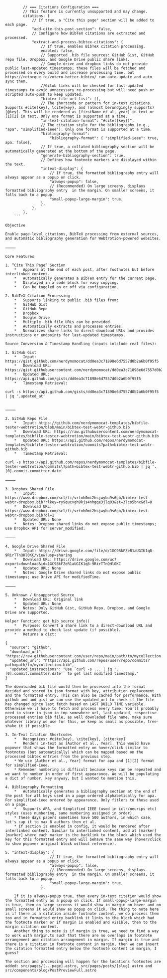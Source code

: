 ```json5
		// === Citations Configuration ===
		// This feature is currently unsupported and may change.
		citations: {
			// If true, a "Cite this page" section will be added to each page.
			"add-cite-this-post-section": false,
			// Configure how BibTeX citations are extracted and processed.
			"extract-and-process-bibtex-citations": {
				// If true, enables BibTeX citation processing.
				enabled: false,
				// Supported .bib file sources: GitHub Gist, GitHub repo file, Dropbox, and Google Drive public share links.
				// Google drive and dropbox links do not provide public last-updated timestamps; these files will be fetched and processed on every build and increase processing time, but https://retorque.re/zotero-better-bibtex/ can auto-update and auto sync them.
				//Gitub links will be checked for last-updated timestamps to avoid unnecessary re-processing but will need push or scripted auto-push to keep updated.
				"bibtex-file-url-list": [],
				// The shortcode or pattern for in-text citations. Supports #cite(key), \cite{key}, and (almost berundgingly supports) [@key]. This will be rendered as [firstName et al, year] in text or [1][2] in text. Only one format is supported at a time.
				"in-text-citation-format": "#cite({key})",
				// The citation style for the bibliography (e.g., "apa", "simplified-ieee"). Only one format is supported at a time.
				"bibliography-format":
					"bibliography-format": { "simplified-ieee": true, apa: false},
				// If true, a collated bibliography section will be automatically generated at the bottom of the page.
				"generate-bibliography-section": true,
				// Defines how footnote markers are displayed within the text.
				"intext-display": {
					// If true, the formatted bibliography entry will always appear as a popup on click.
					"always-popup": false,
					// (Recommended) On large screens, displays formatted bibliography entry  in the margin. On smaller screens, it falls back to a popup.
					"small-popup-large-margin": true,
				},
			},
		},
	```

Objective

Enable page-level citations, BibTeX processing from external sources, and automatic bibliography generation for Webtrotion-powered websites.

⸻

Core Features

1. “Cite This Page” Section
	*	Appears at the end of each post, after footnotes but before interlinked content.
	*	Automatically generates a BibTeX entry for the current page.
	*	Displayed in a code block for easy copying.
	*	Can be toggled on or off via configuration.

2. BibTeX Citation Processing
	*	Supports linking to public .bib files from:
	*	GitHub Gist
	*	GitHub Repo
	*	Dropbox
	*	Google Drive
	*	Multiple .bib file URLs can be provided.
	*	Automatically extracts and processes entries.
	*	Normalizes share links to direct-download URLs and provides instructions or endpoints for last-updated timestamps.

Source Conversion & Timestamp Handling (inputs inlclude real files):

1. GitHub Gist
	*	Input: https://gist.github.com/nerdymomocat/dd0ea3c71898e6d7557d0b2a6b0f95f5
	*	Download URL: https://gist.githubusercontent.com/nerdymomocat/dd0ea3c71898e6d7557d0b2a6b0f95f5/raw
	*	Updated URL: https://api.github.com/gists/dd0ea3c71898e6d7557d0b2a6b0f95f5
	*	Timestamp Retrieval:

curl -s https://api.github.com/gists/dd0ea3c71898e6d7557d0b2a6b0f95f5 | jq '.updated_at'


⸻

2. GitHub Repo File
	*	Input: https://github.com/nerdymomocat-templates/bibfile-tester-webtrotion/blob/main/bibtex-test-webtr-github.bib
	*	Download URL: https://raw.githubusercontent.com/nerdymomocat-templates/bibfile-tester-webtrotion/main/bibtex-test-webtr-github.bib
	*	Updated URL: https://api.github.com/repos/nerdymomocat-templates/bibfile-tester-webtrotion/commits?path=bibtex-test-webtr-github.bib
	*	Timestamp Retrieval:

curl -s https://api.github.com/repos/nerdymomocat-templates/bibfile-tester-webtrotion/commits\?path=bibtex-test-webtr-github.bib | jq '.[0].commit.committer.date'

⸻

3. Dropbox Shared File
	*	Input: https://www.dropbox.com/scl/fi/vrtoh0mi2hsjwybu9s6gb/bibtex-test-webtr-dropbox.bib?rlkey=ry9qucvgh9kjs4nhgqe3jlq03&st=3lco5bnx&dl=0
	*	Download URL: https://www.dropbox.com/scl/fi/vrtoh0mi2hsjwybu9s6gb/bibtex-test-webtr-dropbox.bib?dl=1
	*	Updated URL: None
	*	Notes: Dropbox shared links do not expose public timestamps; use Dropbox API for server_modified.

⸻

4. Google Drive Shared File
	*	Input: https://drive.google.com/file/d/1GC98kFZeR1aUGIK1q8-9RirTTnQHl0KC/view?usp=sharing
	*	Download URL: https://drive.google.com/uc?export=download&id=1GC98kFZeR1aUGIK1q8-9RirTTnQHl0KC
	*	Updated URL: None
	*	Notes: Google Drive shared links do not expose public timestamps; use Drive API for modifiedTime.

⸻

5. Unknown / Unsupported Source
	*	Download URL: Original link
	*	Updated URL: None
	*	Notes: Only GitHub Gist, GitHub Repo, Dropbox, and Google Drive are supported.

Helper Function: get_bib_source_info()
	*	Purpose: Convert a share link to a direct-download URL and provide a method to check last update (if possible).
	*	Returns a dict:

{
  "source": "github",
  "download_url": "https://raw.githubusercontent.com/user/repo/main/path/to/mycollection.bib",
  "updated_url": "https://api.github.com/repos/user/repo/commits?path=path/to/mycollection.bib",
  "updated_instructions": "Use `curl -s ... | jq '.[0].commit.committer.date'` to get last modified timestamp."
}

The downloaded bib file would then be processed into the format decided and stored in json format with key, attribution replacement and the formatted entry. This can also be cached for performance. With github and and gist we can use the updated_url to check if the file has changed since last fetch based on LAST BUILD TIME variable. Otherwise we'll have to fetch and process every time. You'll probably need to store in json in tmp somewhere url, last updated, respective processed entries bib file, as well downladed file name. make sure whatever library we use for this, we keep as small as possible, tree-shake it if possible.

3. In-Text Citation Shortcodes
	*	Recognizes: #cite(key), \cite{key}, [cite:key]
	*	Renders in-text as [Author et al., Year]. This would have popover that shows the formatted entry on hover/click similar to footnotes (but automatically) which can be mapped based on the processed bibtex entries from the previous step.
	* We use [Author et al., Year] format for apa and [1][2] format for simplified-ieee.
	* Remember numbering is difficult because keys can be repeated and we want to number in order of first appearance. We will be populating a dict of number, key anyway, but I wanted to mention this.

4. Bibliography Formatting
	*	Automatically generates a bibliography section at the end of the post for all keys used in a page ordered alphabetically for apa. For simplified-ieee ordered by appearance. Only fitlers to those used on a page.
	*	Supports APA, and Simplified IEEE (used in iclr/neurips etc) styles (uses numbering, same numbering assigned in order).
	* These days papers sometimes have 500 authors, in which case, let's cap it to max 8 authors then et al.
	* If section is enabled in config, it would be rendered after interlinked content. Similar to interlinked content, add at [marker] [marker] where each marker is the backlink to the block which used the key for this formatted entry and will behave the same way (hover/click to show popover original block without reference).

5. "intext-display": {
					// If true, the formatted bibliography entry will always appear as a popup on click.
					"always-popup": false,
					// (Recommended) On large screens, displays formatted bibliography entry  in the margin. On smaller screens, it falls back to a popup.
					"small-popup-large-margin": true,
				},

	If it is always-popup true, then every in-text citation would show the formatted entry as a popup on click. If small-popup-large-margin is true, then on large screens it would show in margin on hover and on small screens it would show as popup on click. The thing to note here is if there is a citation inside footnote content, we do process them too and in formatted entry backlink it links to the block which had the footnote marker or if margin is enabled and visible, then to the margin citation content.
	Another thing to note is if margin is true, we need to find a way to work with margin.ts such that there are no overlaps in footnote arrangement and citation arrangement in margin. If margin is true and there is a citation in footnote content in margin, then we can insert the citation formatted entry below the footnote content in margin, I guess?

The section and processing will happen for the locations footnotes are added: src/pages/[...page].astro, src/pages/posts/[slug].astro and src/components/blog/PostPreviewFull.astro
